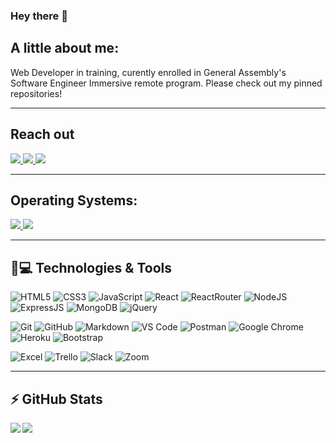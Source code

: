 ### Hey there 👋

## A little about me:
 Web Developer in training, curently enrolled in General Assembly's Software Engineer Immersive remote program. Please check out my pinned repositories!  

---

## Reach out
<a href="https://www.linkedin.com/in/davidphilipcollis/"><img src="https://img.shields.io/badge/-LinkedIn-0077B5?style=flat-square&logo=LinkedIn&logoColor=white" />  </a>
<a href="https://github.com/dcollis92"><img src="https://img.shields.io/github/followers/manliestben?color=black&label=GitHub&logo=GitHub&logoColor=white&style=flat-square" />  </a>
<a href="mailto: davidphilipcollis@gmail.com"><img src="https://img.shields.io/badge/-Gmail-D14836?style=flat-square&logo=Gmail&logoColor=white" />  </a>

---

## Operating Systems:
<a href="#"><img src="https://img.shields.io/badge/mac%20os-000000?style=flat-square&for-the-badge&logo=macos&logoColor=F0F0F0" />  </a>
<a href="#"><img src="https://img.shields.io/badge/-Windows-0078D6?style=flat-square&logo=Windows&logoColor=white" />  </a>
 
---

## 🚀💻 Technologies & Tools

  ![HTML5](https://img.shields.io/badge/-HTML5-E34F26?style=flat-square&logo=html5&logoColor=white)
  ![CSS3](https://img.shields.io/badge/-CSS3-1572B6?style=flat-square&logo=css3&logoColor=white)
  ![JavaScript](https://img.shields.io/badge/-JavaScript-F7DF1E?style=flat-square&logo=javascript&logoColor=white)
  ![React](https://img.shields.io/badge/-React-61DAFB?style=flat-square&logo=React&logoColor=white)
  ![ReactRouter](https://img.shields.io/badge/-React_Router-CA4245?style=flat-square&for-the-badge&logo=react-router&logoColor=white)
  ![NodeJS](https://img.shields.io/badge/-NodeJS-339933?style=flat-square&logo=Node.js&logoColor=white)
  ![ExpressJS](https://img.shields.io/badge/-Express.js-404D59?style=flat-square&for-the-badge&logoColor=white)
  ![MongoDB](https://img.shields.io/badge/-MongoDB-white?style=flat-square&logo=mongodb&logoColor=white)
  ![jQuery](https://img.shields.io/badge/-jQuery-0769AD?style=flat-square&logo=jQuery&logoColor=white)

  ![Git](https://img.shields.io/badge/-Git-black?style=flat-square&logo=git&logoColor=white)
  ![GitHub](https://img.shields.io/badge/-GitHub-181717?style=flat-square&logo=github&logoColor=white)
  ![Markdown](https://img.shields.io/badge/-Markdown-000000?style=flat-square&logo=Markdown&logoColor=white)
  ![VS Code](https://img.shields.io/badge/-VS%20Code-007ACC?style=flat-square&logo=visual-studio-code&logoColor=white)
  ![Postman](https://img.shields.io/badge/Postman-black?style=flat-square&logo=postman&logoColor=white)
  ![Google Chrome](https://img.shields.io/badge/Chrome-black?style=flat-square&logo=google-chrome&logoColor=white)
  ![Heroku](https://img.shields.io/badge/-Heroku-430098?style=flat-square&logo=heroku&logoColor=white)
  ![Bootstrap](https://img.shields.io/badge/-Bootstrap-563D7C?style=flat-square&logo=bootstrap&logoColor=white)

  ![Excel](https://img.shields.io/badge/-Excel-217346?style=flat-square&logo=Microsoft-Excel&logoColor=white)
  ![Trello](https://img.shields.io/badge/-Trello-0079BF?style=flat-square&logo=Trello&logoColor=white)
  ![Slack](https://img.shields.io/badge/-Slack-4A154B?style=flat-square&logo=slack&logoColor=white)
  ![Zoom](https://img.shields.io/badge/-Zoom-2D8CFF?style=flat-square&logo=zoom&logoColor=white)

---

## ⚡ GitHub Stats
<img align="left" src="https://github-readme-stats.vercel.app/api?username=dcollis92&show_icons=true&count_private=true&theme=gruvbox" />
<img src="https://github-readme-stats.vercel.app/api/top-langs/?username=dcollis92&layout=compact&count_private=true&theme=gruvbox" />


